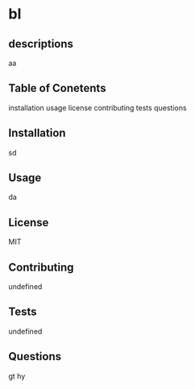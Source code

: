 # bl

  ## descriptions
aa

## Table of Conetents
installation
usage
license
contributing
tests
questions 

## Installation
sd

## Usage
da

## License 
MIT

## Contributing
undefined

## Tests
undefined

## Questions
gt
hy
